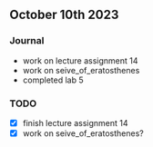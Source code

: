 ## October 10th 2023

### Journal

- work on lecture assignment 14
- work on seive_of_eratosthenes
- completed lab 5

### TODO

- [x] finish lecture assignment 14
- [x] work on seive_of_eratosthenes?
